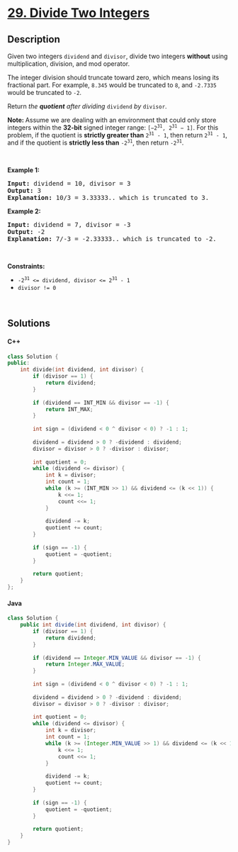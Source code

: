 # [29. Divide Two Integers](https://leetcode.com/problems/divide-two-integers)

## Description

<p>Given two integers <code>dividend</code> and <code>divisor</code>, divide two integers <strong>without</strong> using multiplication, division, and mod operator.</p>

<p>The integer division should truncate toward zero, which means losing its fractional part. For example, <code>8.345</code> would be truncated to <code>8</code>, and <code>-2.7335</code> would be truncated to <code>-2</code>.</p>

<p>Return <em>the <strong>quotient</strong> after dividing </em><code>dividend</code><em> by </em><code>divisor</code>.</p>

<p><strong>Note: </strong>Assume we are dealing with an environment that could only store integers within the <strong>32-bit</strong> signed integer range: <code>[&minus;2<sup>31</sup>, 2<sup>31</sup> &minus; 1]</code>. For this problem, if the quotient is <strong>strictly greater than</strong> <code>2<sup>31</sup> - 1</code>, then return <code>2<sup>31</sup> - 1</code>, and if the quotient is <strong>strictly less than</strong> <code>-2<sup>31</sup></code>, then return <code>-2<sup>31</sup></code>.</p>

<p>&nbsp;</p>
<p><strong class="example">Example 1:</strong></p>

<pre>
<strong>Input:</strong> dividend = 10, divisor = 3
<strong>Output:</strong> 3
<strong>Explanation:</strong> 10/3 = 3.33333.. which is truncated to 3.
</pre>

<p><strong class="example">Example 2:</strong></p>

<pre>
<strong>Input:</strong> dividend = 7, divisor = -3
<strong>Output:</strong> -2
<strong>Explanation:</strong> 7/-3 = -2.33333.. which is truncated to -2.
</pre>

<p>&nbsp;</p>
<p><strong>Constraints:</strong></p>

<ul>
    <li><code>-2<sup>31</sup> &lt;= dividend, divisor &lt;= 2<sup>31</sup> - 1</code></li>
    <li><code>divisor != 0</code></li>
</ul>
<p>&nbsp;</p>

## Solutions

<!-- tabs:start -->

#### C++

```cpp
class Solution {
public:
    int divide(int dividend, int divisor) {
        if (divisor == 1) {
            return dividend;
        }
        
        if (dividend == INT_MIN && divisor == -1) {
            return INT_MAX;
        }
        
        int sign = (dividend < 0 ^ divisor < 0) ? -1 : 1;
        
        dividend = dividend > 0 ? -dividend : dividend;
        divisor = divisor > 0 ? -divisor : divisor;
        
        int quotient = 0;
        while (dividend <= divisor) {
            int k = divisor;
            int count = 1;
            while (k >= (INT_MIN >> 1) && dividend <= (k << 1)) {
                k <<= 1;
                count <<= 1;
            }
            
            dividend -= k;
            quotient += count;
        }
        
        if (sign == -1) {
            quotient = -quotient;
        }
        
        return quotient;
    }
};
```

#### Java

```java
class Solution {
    public int divide(int dividend, int divisor) {
        if (divisor == 1) {
            return dividend;
        }
        
        if (dividend == Integer.MIN_VALUE && divisor == -1) {
            return Integer.MAX_VALUE;
        }
        
        int sign = (dividend < 0 ^ divisor < 0) ? -1 : 1;
        
        dividend = dividend > 0 ? -dividend : dividend;
        divisor = divisor > 0 ? -divisor : divisor;
        
        int quotient = 0;
        while (dividend <= divisor) {
            int k = divisor;
            int count = 1;
            while (k >= (Integer.MIN_VALUE >> 1) && dividend <= (k << 1)) {
                k <<= 1;
                count <<= 1;
            }
            
            dividend -= k;
            quotient += count;
        }
        
        if (sign == -1) {
            quotient = -quotient;
        }
        
        return quotient;
    }
}
```

<!-- tabs:end -->